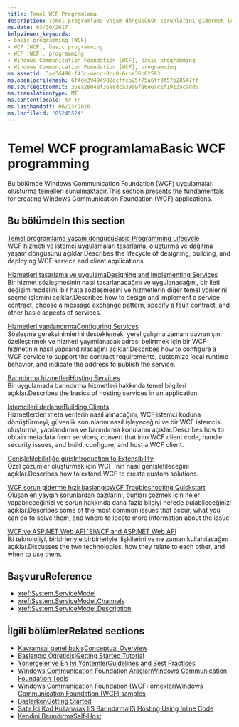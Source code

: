 ```yaml
---
title: Temel WCF Programlama
description: Temel programlama yaşam döngüsünün sorunlarını gidermek için Windows Communication Foundation uygulamalar geliştirmek üzere bu makalelere bakın.
ms.date: 03/30/2017
helpviewer_keywords:
- basic programming [WCF]
- WCF [WCF], basic programming
- WCF [WCF], programming
- Windows Communication Foundation [WCF], basic programming
- Windows Communication Foundation [WCF], programming
ms.assetid: 3ae3d498-f43c-4ecc-8cc0-6cbe36b62593
ms.openlocfilehash: 6f4de39494902dcffcb25f75a6ff9f57b28547ff
ms.sourcegitcommit: 358a28048f36a8dca39a9fe6e6ac1f1913acadd5
ms.translationtype: MT
ms.contentlocale: tr-TR
ms.lasthandoff: 06/23/2020
ms.locfileid: "85245524"
---
```

# <a name="basic-wcf-programming"></a><span data-ttu-id="444b4-103">Temel WCF programlama</span><span class="sxs-lookup"><span data-stu-id="444b4-103">Basic WCF programming</span></span>

<span data-ttu-id="444b4-104">Bu bölümde Windows Communication Foundation (WCF) uygulamaları oluşturma temelleri sunulmaktadır.</span><span class="sxs-lookup"><span data-stu-id="444b4-104">This section presents the fundamentals for creating Windows Communication Foundation (WCF) applications.</span></span>

## <a name="in-this-section"></a><span data-ttu-id="444b4-105">Bu bölümde</span><span class="sxs-lookup"><span data-stu-id="444b4-105">In this section</span></span>

 <span data-ttu-id="444b4-106">[Temel programlama yaşam döngüsü](basic-programming-lifecycle.md)</span><span class="sxs-lookup"><span data-stu-id="444b4-106">[Basic Programming Lifecycle](basic-programming-lifecycle.md)</span></span>\
 <span data-ttu-id="444b4-107">WCF hizmeti ve istemci uygulamaları tasarlama, oluşturma ve dağıtma yaşam döngüsünü açıklar.</span><span class="sxs-lookup"><span data-stu-id="444b4-107">Describes the lifecycle of designing, building, and deploying WCF service and client applications.</span></span>

 <span data-ttu-id="444b4-108">[Hizmetleri tasarlama ve uygulama](designing-and-implementing-services.md)</span><span class="sxs-lookup"><span data-stu-id="444b4-108">[Designing and Implementing Services](designing-and-implementing-services.md)</span></span>\
 <span data-ttu-id="444b4-109">Bir hizmet sözleşmesinin nasıl tasarlanacağını ve uygulanacağını, bir ileti değişim modelini, bir hata sözleşmesini ve hizmetlerin diğer temel yönlerini seçme işlemini açıklar.</span><span class="sxs-lookup"><span data-stu-id="444b4-109">Describes how to design and implement a service contract, choose a message exchange pattern, specify a fault contract, and other basic aspects of services.</span></span>

 <span data-ttu-id="444b4-110">[Hizmetleri yapılandırma](configuring-services.md)</span><span class="sxs-lookup"><span data-stu-id="444b4-110">[Configuring Services](configuring-services.md)</span></span>\
 <span data-ttu-id="444b4-111">Sözleşme gereksinimlerini desteklemek, yerel çalışma zamanı davranışını özelleştirmek ve hizmeti yayımlanacak adresi belirtmek için bir WCF hizmetinin nasıl yapılandırılacağını açıklar.</span><span class="sxs-lookup"><span data-stu-id="444b4-111">Describes how to configure a WCF service to support the contract requirements, customize local runtime behavior, and indicate the address to publish the service.</span></span>

 <span data-ttu-id="444b4-112">[Barındırma hizmetleri](hosting-services.md)</span><span class="sxs-lookup"><span data-stu-id="444b4-112">[Hosting Services](hosting-services.md)</span></span>\
 <span data-ttu-id="444b4-113">Bir uygulamada barındırma hizmetleri hakkında temel bilgileri açıklar.</span><span class="sxs-lookup"><span data-stu-id="444b4-113">Describes the basics of hosting services in an application.</span></span>

 <span data-ttu-id="444b4-114">[Istemcileri derleme](building-clients.md)</span><span class="sxs-lookup"><span data-stu-id="444b4-114">[Building Clients](building-clients.md)</span></span>\
 <span data-ttu-id="444b4-115">Hizmetlerden meta verilerin nasıl alınacağını, WCF istemci koduna dönüştürmeyi, güvenlik sorunlarını nasıl işleyeceğini ve bir WCF istemcisi oluşturma, yapılandırma ve barındırma konularını açıklar.</span><span class="sxs-lookup"><span data-stu-id="444b4-115">Describes how to obtain metadata from services, convert that into WCF client code, handle security issues, and build, configure, and host a WCF client.</span></span>

 <span data-ttu-id="444b4-116">[Genişletilebilirliğe giriş](introduction-to-extensibility.md)</span><span class="sxs-lookup"><span data-stu-id="444b4-116">[Introduction to Extensibility](introduction-to-extensibility.md)</span></span>\
 <span data-ttu-id="444b4-117">Özel çözümler oluşturmak için WCF 'nin nasıl genişletileceğini açıklar.</span><span class="sxs-lookup"><span data-stu-id="444b4-117">Describes how to extend WCF to create custom solutions.</span></span>

 <span data-ttu-id="444b4-118">[WCF sorun giderme hızlı başlangıç](wcf-troubleshooting-quickstart.md)</span><span class="sxs-lookup"><span data-stu-id="444b4-118">[WCF Troubleshooting Quickstart](wcf-troubleshooting-quickstart.md)</span></span>\
 <span data-ttu-id="444b4-119">Oluşan en yaygın sorunlardan bazılarını, bunları çözmek için neler yapabileceğinizi ve sorun hakkında daha fazla bilgiyi nerede bulabileceğinizi açıklar.</span><span class="sxs-lookup"><span data-stu-id="444b4-119">Describes some of the most common issues that occur, what you can do to solve them, and where to locate more information about the issue.</span></span>

 <span data-ttu-id="444b4-120">[WCF ve ASP.NET Web API 'SI](wcf-and-aspnet-web-api.md)</span><span class="sxs-lookup"><span data-stu-id="444b4-120">[WCF and ASP.NET Web API](wcf-and-aspnet-web-api.md)</span></span>\
 <span data-ttu-id="444b4-121">İki teknolojiyi, birbirleriyle birbirleriyle ilişkilerini ve ne zaman kullanılacağını açıklar.</span><span class="sxs-lookup"><span data-stu-id="444b4-121">Discusses the two technologies, how they relate to each other, and when to use them.</span></span>

## <a name="reference"></a><span data-ttu-id="444b4-122">Başvuru</span><span class="sxs-lookup"><span data-stu-id="444b4-122">Reference</span></span>

- <xref:System.ServiceModel>
- <xref:System.ServiceModel.Channels>
- <xref:System.ServiceModel.Description>

## <a name="related-sections"></a><span data-ttu-id="444b4-123">İlgili bölümler</span><span class="sxs-lookup"><span data-stu-id="444b4-123">Related sections</span></span>

- [<span data-ttu-id="444b4-124">Kavramsal genel bakış</span><span class="sxs-lookup"><span data-stu-id="444b4-124">Conceptual Overview</span></span>](conceptual-overview.md)
- [<span data-ttu-id="444b4-125">Başlangıç Öğreticisi</span><span class="sxs-lookup"><span data-stu-id="444b4-125">Getting Started Tutorial</span></span>](getting-started-tutorial.md)
- [<span data-ttu-id="444b4-126">Yönergeler ve En İyi Yöntemler</span><span class="sxs-lookup"><span data-stu-id="444b4-126">Guidelines and Best Practices</span></span>](guidelines-and-best-practices.md)
- [<span data-ttu-id="444b4-127">Windows Communication Foundation Araçları</span><span class="sxs-lookup"><span data-stu-id="444b4-127">Windows Communication Foundation Tools</span></span>](tools.md)
- [<span data-ttu-id="444b4-128">Windows Communication Foundation (WCF) örnekleri</span><span class="sxs-lookup"><span data-stu-id="444b4-128">Windows Communication Foundation (WCF) samples</span></span>](./samples/index.md)
- [<span data-ttu-id="444b4-129">Başlarken</span><span class="sxs-lookup"><span data-stu-id="444b4-129">Getting Started</span></span>](./samples/getting-started-sample.md)
- [<span data-ttu-id="444b4-130">Satır İçi Kod Kullanarak IIS Barındırma</span><span class="sxs-lookup"><span data-stu-id="444b4-130">IIS Hosting Using Inline Code</span></span>](./samples/iis-hosting-using-inline-code.md)
- [<span data-ttu-id="444b4-131">Kendini Barındırma</span><span class="sxs-lookup"><span data-stu-id="444b4-131">Self-Host</span></span>](./samples/self-host.md)
